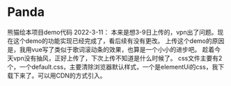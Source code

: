 # Panda
熊猫绘本项目demo代码
2022-3-11：
  本来是想3-9日上传的，vpn出了问题。现在这个demo的功能实现已经完成了，看后续有没有更改。
  上传这个demo的原因是，我用vue写了类似于歌词滚动条的效果，也算是一个小小的进步吧。
  趁着今天vpn没有抽风，正好上传了，下次上传不知道是什么时候了。
  css文件主要有2个，一个default.css，主要清除浏览器默认样式，一个是elementUi的css，我下载下来了。可以用CDN的方式引入。
  
